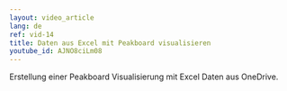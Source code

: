 ```yaml
---
layout: video_article
lang: de
ref: vid-14
title: Daten aus Excel mit Peakboard visualisieren
youtube_id: AJNO8ciLm08
---
```


Erstellung einer Peakboard Visualisierung mit Excel Daten aus OneDrive.
